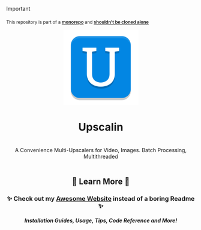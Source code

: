 > [!IMPORTANT]
> <sub>This repository is part of a [**monorepo**](https://github.com/BrokenSource/BrokenSource) and [**shouldn't be cloned alone**](https://brokensrc.dev/get/source)</sub>

<div align="center">
  <a href="https://brokensrc.dev/upscalin"><img src="https://raw.githubusercontent.com/BrokenSource/Upscalin/main/Upscalin/Resources/Images/Upscalin.png" width="200"></a>
  <h1>Upscalin</h1>
  <br>
  A Convenience Multi-Upscalers for Video, Images. Batch Processing, Multithreaded
</div>

<br>

<div align="center">
  <h2>🍁 Learn More 🍁</h2>
  <h3>✨ Check out my <a href="https://brokensrc.dev/upscalin/get"><b>Awesome Website</b></a> instead of a boring Readme ✨</h3>
  <h5>Installation Guides, Usage, Tips, Code Reference and More!</h5>
</div>
